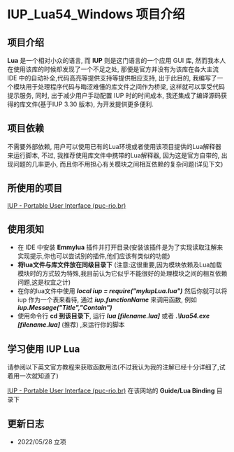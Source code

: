 # IUP_Lua54_Windows 项目介绍

## 项目介绍

**Lua** 是一个相对小众的语言, 而 **IUP** 则是这门语言的一个应用 GUI 库, 然而我本人在使用该库的时候却发现了一个不足之处, 那便是官方并没有为该库在各大主流 IDE 中的自动补全,代码高亮等提供支持等提供相应支持, 出于此目的, 我编写了一个模块用于处理程序代码与晦涩难懂的库文件之间作为桥梁, 这样就可以享受代码提示服务, 同时, 出于减少用户手动配置 IUP 时的时间成本, 我还集成了编译源码获得的库文件(基于IUP 3.30 版本), 为开发提供更多便利.

## 项目依赖

不需要外部依赖, 用户可以使用已有的Lua环境或者使用该项目提供的Lua解释器来运行脚本, 不过, 我推荐使用库文件中携带的Lua解释器, 因为这是官方自带的, 出现问题的几率更小, 而且你不用担心有关模块之间相互依赖的复杂问题(详见下文)

## 所使用的项目

[IUP - Portable User Interface (puc-rio.br)](https://www.tecgraf.puc-rio.br/iup/)

## 使用须知

- 在 IDE 中安装 **Emmylua** 插件并打开目录(安装该插件是为了实现读取注解来实现提示,你也可以尝试别的插件,他们应该有类似的功能)
- **将lua文件与库文件放在同级目录下** (注意:这很重要,因为模块依赖及Lua加载模块时的方式较为特殊,我目前认为它似乎不能很好的处理模块之间的相互依赖问题,这是权宜之计)
- 在你的lua文件中使用 ***local iup = require("myIupLua.lua")*** 然后你就可以将 iup 作为一个表来看待, 通过 ***iup.functionName*** 来调用函数, 例如 ***iup.Message("Title","Contain")***
- 使用命令行 **cd 到该目录下**, 运行 ***lua [filename.lua]*** 或者 ***.\\lua54.exe [filename.lua]*** (推荐) ,来运行你的脚本

## 学习使用 IUP Lua

请参阅以下英文官方教程来获取函数用法(不过我认为我的注解已经十分详细了,试着用一次就知道了)

[IUP - Portable User Interface (puc-rio.br)](https://www.tecgraf.puc-rio.br/iup/) 在该网站的 **Guide/Lua Binding** 目录下

## 更新日志

- 2022/05/28 立项
